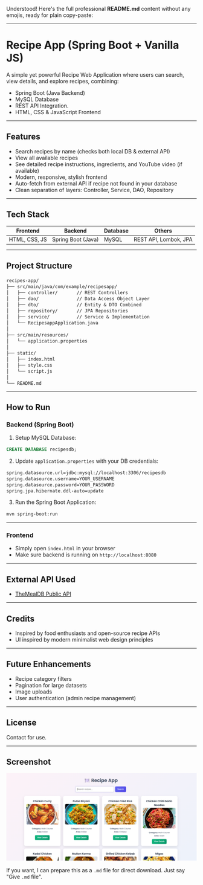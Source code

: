Understood! Here's the full professional **README.md** content without any emojis, ready for plain copy-paste:

---

# Recipe App (Spring Boot + Vanilla JS)

A simple yet powerful Recipe Web Application where users can search, view details, and explore recipes, combining:

* Spring Boot (Java Backend)
* MySQL Database
* REST API Integration.
* HTML, CSS & JavaScript Frontend

---

## Features

* Search recipes by name (checks both local DB & external API)
* View all available recipes
* See detailed recipe instructions, ingredients, and YouTube video (if available)
* Modern, responsive, stylish frontend
* Auto-fetch from external API if recipe not found in your database
* Clean separation of layers: Controller, Service, DAO, Repository

---

## Tech Stack

| Frontend      | Backend            | Database | Others                |
| ------------- | ------------------ | -------- | --------------------- |
| HTML, CSS, JS | Spring Boot (Java) | MySQL    | REST API, Lombok, JPA |

---

## Project Structure

```
recipes-app/
├── src/main/java/com/example/recipesapp/
│   ├── controller/       // REST Controllers
│   ├── dao/              // Data Access Object Layer
│   ├── dto/              // Entity & DTO Combined
│   ├── repository/       // JPA Repositories
│   ├── service/          // Service & Implementation
│   └── RecipesappApplication.java
│
├── src/main/resources/
│   └── application.properties
│
├── static/
│   ├── index.html
│   ├── style.css
│   └── script.js
│
└── README.md
```

---

## How to Run

### Backend (Spring Boot)

1. Setup MySQL Database:

```sql
CREATE DATABASE recipesdb;
```

2. Update `application.properties` with your DB credentials:

```properties
spring.datasource.url=jdbc:mysql://localhost:3306/recipesdb
spring.datasource.username=YOUR_USERNAME
spring.datasource.password=YOUR_PASSWORD
spring.jpa.hibernate.ddl-auto=update
```

3. Run the Spring Boot Application:

```bash
mvn spring-boot:run
```

---

### Frontend

* Simply open `index.html` in your browser
* Make sure backend is running on `http://localhost:8080`

---


## External API Used

* [TheMealDB Public API](https://www.themealdb.com/api.php)

---

## Credits

* Inspired by food enthusiasts and open-source recipe APIs
* UI inspired by modern minimalist web design principles

---

## Future Enhancements

* Recipe category filters
* Pagination for large datasets
* Image uploads
* User authentication (admin recipe management)

---



## License

Contact for use.

---

## Screenshot


![Recipe Screenshot](Screenshot/Screenshot%202025-07-06%20221436.png)




If you want, I can prepare this as a `.md` file for direct download. Just say "Give `.md` file".
